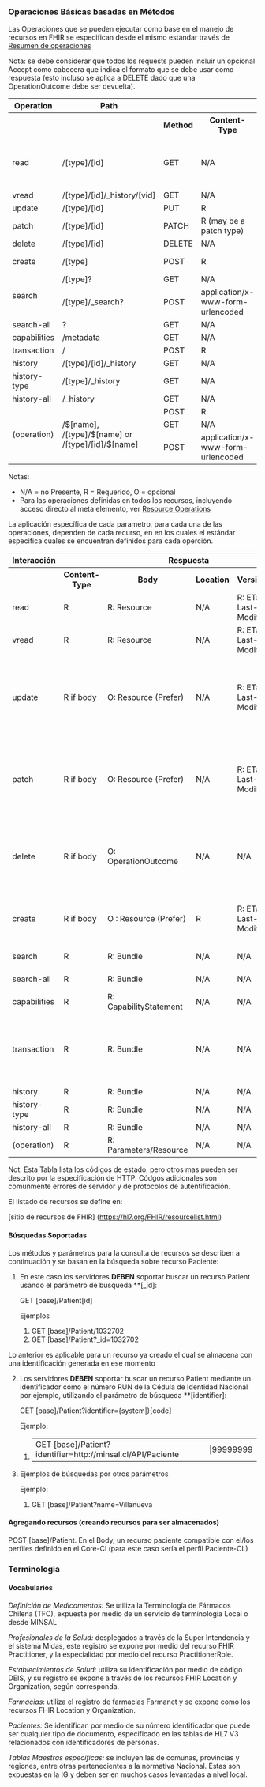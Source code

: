 ### Operaciones Básicas basadas en Métodos 

Las Operaciones que se pueden ejecutar como base en el manejo de recursos en FHIR se especifican desde el mismo estándar  través de [Resumen de operaciones](https://www.hl7.org/fhir/http.html#summary) 

 Nota: se debe considerar que todos los requests pueden incluir un opcional Accept como cabecera que indica el formato que se debe usar como respuesta (esto incluso se aplica a  DELETE dado que una OperationOutcome debe ser devuelta).

<table class="grid">

<tbody>

<tr>

<th>Operation</th>

<th>Path</th>

<th colspan="5">Request</th>

</tr>

<tr>

<th colspan="2"></th>

<th>Method</th>

<th>Content-Type</th>

<th>Body</th>

<th>Prefer</th>

<th>Conditional (If apply)</th>

</tr>

<tr>

<td>read</td>

<td>/[type]/[id]</td>

<td>GET</td>

<td>N/A</td>

<td>N/A</td>

<td>N/A</td>

<td>O: ETag, If-Modified-Since, If-None-Match</td>

</tr>

<tr>

<td>vread</td>

<td>/[type]/[id]/_history/[vid]</td>

<td>GET</td>

<td>N/A</td>

<td>N/A</td>

<td>N/A</td>

<td>N/A</td>

</tr>

<tr>

<td>update</td>

<td>/[type]/[id]</td>

<td>PUT</td>

<td>R</td>

<td>Resource</td>

<td>O</td>

<td>O: If-Match</td>

</tr>

<tr>

<td>patch</td>

<td>/[type]/[id]</td>

<td>PATCH</td>

<td>R (may be a patch type)</td>

<td>Patch</td>

<td>O</td>

<td>O: If-Match</td>

</tr>

<tr>

<td>delete</td>

<td>/[type]/[id]</td>

<td>DELETE</td>

<td>N/A</td>

<td>N/A</td>

<td>N/A</td>

<td>N/A</td>

</tr>

<tr>

<td>create</td>

<td>/[type]</td>

<td>POST</td>

<td>R</td>

<td>Resource</td>

<td>O</td>

<td>O: If-None-Exist</td>

</tr>

<tr>

<td rowspan="2">search</td>

<td>/[type]?</td>

<td>GET</td>

<td>N/A</td>

<td>N/A</td>

<td>N/A</td>

<td>N/A</td>

</tr>

<tr>

<td>/[type]/_search?</td>

<td>POST</td>

<td>application/x-www-form-urlencoded</td>

<td>form data</td>

<td>N/A</td>

<td>N/A</td>

</tr>

<tr>

<td>search-all</td>

<td>?</td>

<td>GET</td>

<td>N/A</td>

<td>N/A</td>

<td>N/A</td>

<td>N/A</td>

</tr>

<tr>

<td>capabilities</td>

<td>/metadata</td>

<td>GET</td>

<td>N/A</td>

<td>N/A</td>

<td>N/A</td>

<td>N/A</td>

</tr>

<tr>

<td>transaction</td>

<td>/</td>

<td>POST</td>

<td>R</td>

<td>Bundle</td>

<td>O</td>

<td>N/A</td>

</tr>

<tr>

<td>history</td>

<td>/[type]/[id]/_history</td>

<td>GET</td>

<td>N/A</td>

<td>N/A</td>

<td>N/A</td>

<td>N/A</td>

</tr>

<tr>

<td>history-type</td>

<td>/[type]/_history</td>

<td>GET</td>

<td>N/A</td>

<td>N/A</td>

<td>N/A</td>

<td>N/A</td>

</tr>

<tr>

<td>history-all</td>

<td>/_history</td>

<td>GET</td>

<td>N/A</td>

<td>N/A</td>

<td>N/A</td>

<td>N/A</td>

</tr>

<tr>

<td rowspan="3">(operation)</td>

<td rowspan="3">/$[name], /[type]/$[name] or /[type]/[id]/$[name]</td>

<td>POST</td>

<td>R</td>

<td>Parameters</td>

<td>N/A</td>

<td>N/A</td>

</tr>

<tr>

<td>GET</td>

<td>N/A</td>

<td>N/A</td>

<td>N/A</td>

<td>N/A</td>

</tr>

<tr>

<td>POST</td>

<td>application/x-www-form-urlencoded</td>

<td>form data</td>

<td>N/A</td>

<td>N/A</td>

</tr>

</tbody>

</table>

Notas:

*   N/A = no Presente, R = Requerido, O = opcional
*   Para las operaciones definidas en todos los recursos, incluyendo acceso directo al meta elemento, ver  [Resource Operations](resource-operations.html)

La aplicación específica de cada parametro, para cada una de las operaciones, dependen de cada recurso, en en los cuales el estándar especifica cuales se encuentran definidos para cada operción.

<table class="grid">

<tbody>

<tr>

<th>Interacción</th>

<th colspan="6">Respuesta</th>

</tr>

<tr>

<th colspan="1"></th>

<th>Content-Type</th>

<th>Body</th>

<th>Location</th>

<th>Versionado</th>

<th>Status Codes</th>

</tr>

<tr>

<td>read</td>

<td>R</td>

<td>R: Resource</td>

<td>N/A</td>

<td>R: ETag, Last-Modified</td>

<td>200, 404, 410</td>

</tr>

<tr>

<td>vread</td>

<td>R</td>

<td>R: Resource</td>

<td>N/A</td>

<td>R: ETag, Last-Modified</td>

<td>200, 404</td>

</tr>

<tr>

<td>update</td>

<td>R if body</td>

<td>O: Resource (Prefer)</td>

<td>N/A</td>

<td>R: ETag, Last-Modified</td>

<td>200, 201, 400, 404, 405, 409, 412, 422</td>

</tr>

<tr>

<td>patch</td>

<td>R if body</td>

<td>O: Resource (Prefer)</td>

<td>N/A</td>

<td>R: ETag, Last-Modified</td>

<td>200, 201, 400, 404, 405, 409, 412, 422</td>

</tr>

<tr>

<td>delete</td>

<td>R if body</td>

<td>O: OperationOutcome</td>

<td>N/A</td>

<td>N/A</td>

<td>200, 202, 204, 404, 405, 409, 412</td>

</tr>

<tr>

<td>create</td>

<td>R if body</td>

<td>O : Resource (Prefer)</td>

<td>R</td>

<td>R: ETag, Last-Modified</td>

<td>201, 400, 404, 405, 422</td>

</tr>

<tr>

<td>search</td>

<td>R</td>

<td>R: Bundle</td>

<td>N/A</td>

<td>N/A</td>

<td>200, 401?</td>

</tr>

<tr>

<td>search-all</td>

<td>R</td>

<td>R: Bundle</td>

<td>N/A</td>

<td>N/A</td>

<td>200, 401?</td>

</tr>

<tr>

<td>capabilities</td>

<td>R</td>

<td>R: CapabilityStatement</td>

<td>N/A</td>

<td>N/A</td>

<td>200, 404</td>

</tr>

<tr>

<td>transaction</td>

<td>R</td>

<td>R: Bundle</td>

<td>N/A</td>

<td>N/A</td>

<td>200, 400, 404, 405, 409, 412, 422</td>

</tr>

<tr>

<td>history</td>

<td>R</td>

<td>R: Bundle</td>

<td>N/A</td>

<td>N/A</td>

<td>200</td>

</tr>

<tr>

<td>history-type</td>

<td>R</td>

<td>R: Bundle</td>

<td>N/A</td>

<td>N/A</td>

<td>200</td>

</tr>

<tr>

<td>history-all</td>

<td>R</td>

<td>R: Bundle</td>

<td>N/A</td>

<td>N/A</td>

<td>200</td>

</tr>

<tr>

<td>(operation)</td>

<td>R</td>

<td>R: Parameters/Resource</td>

<td>N/A</td>

<td>N/A</td>

<td>200</td>

</tr>

</tbody>

</table>

Not: Esta Tabla lista los códigos de estado, pero otros mas pueden ser descrito por la especificación de HTTP. Códgos adicionales son comunmente errores de servidor y de protocolos de autentificación.

El listado de recursos se define en:

[sitio de recursos de FHIR] (https://hl7.org/FHIR/resourcelist.html)

#### Búsquedas Soportadas

Los métodos y parámetros para la consulta de recursos se describen a continuación y se basan en la búsqueda sobre recurso Paciente:

1.  En este caso los servidores **DEBEN** soportar buscar un recurso Patient usando el parámetro de búsqueda **[_id]:

    GET [base]/Patient[id]

    Ejemplos

    1.  GET [base]/Patient/1032702
    2.  GET [base]/Patient?_id=1032702

Lo anterior es aplicable para un recurso ya creado el cual se almacena con una identificación generada en ese momento    

2.  Los servidores **DEBEN** soportar buscar un recurso Patient mediante un identificador como el número RUN de la Cédula de Identidad Nacional por ejemplo, utilizando el parámetro de búsqueda **[identifier]:

    GET [base]/Patient?identifier={system|}[code]

    Ejemplo:

    1.  <table>

        <tbody>

        <tr>

        <td>GET [base]/Patient?identifier=http://minsal.cl/API/Paciente</td>

        <td>|99999999</td>

        </tr>

        </tbody>

        </table>

    

3.  Ejemplos de búsquedas por otros parámetros

    Ejemplo:

    1.  GET [base]/Patient?name=Villanueva

    


#### Agregando recursos (creando recursos para ser almacenados)

POST [base]/Patient. En el Body, un recurso paciente compatible con el/los perfiles definido en el Core-Cl (para este caso sería el perfil Paciente-CL)

### Terminologia

#### Vocabularios

_Definición de Medicamentos:_ Se utiliza la Terminología de Fármacos Chilena (TFC), expuesta por medio de un servicio de terminología Local o desde MINSAL

_Profesionales de la Salud:_ desplegados a través de la Super Intendencia y el sistema Midas, este registro se expone por medio del recurso  FHIR Practitioner, y la especialidad por medio del recurso PractitionerRole.

_Establecimientos de Salud_: utiliza su identificación por medio de código DEIS, y su registro se expone a través de los recursos FHIR Location y Organization, según corresponda.

_Farmacias_: utiliza el registro de farmacias Farmanet y se expone como los recursos FHIR Location y Organization.

_Pacientes:_ Se identifican por medio de su número identificador que puede ser cualquier tipo de documento, especificado en las tablas de HL7 V3 relacionados con identificadores de personas.

_Tablas Maestras específicas:_ se incluyen las de comunas, provincias y regiones, entre otras pertenecientes a la normativa Nacional. Estas son expuestas en la IG y deben ser en muchos casos levantadas a nivel local.